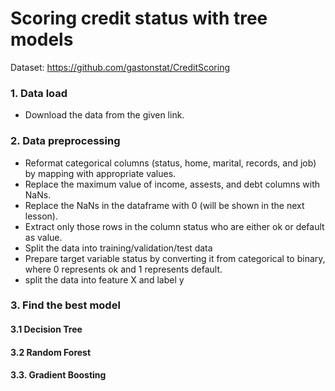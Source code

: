 # Scoring credit status with tree models 
Dataset: https://github.com/gastonstat/CreditScoring

### 1. Data load 
* Download the data from the given link.

### 2. Data preprocessing
* Reformat categorical columns (status, home, marital, records, and job) by mapping with appropriate values.
* Replace the maximum value of income, assests, and debt columns with NaNs.
* Replace the NaNs in the dataframe with 0 (will be shown in the next lesson).
* Extract only those rows in the column status who are either ok or default as value.
* Split the data into training/validation/test data
* Prepare target variable status by converting it from categorical to binary, where 0 represents ok and 1 represents default.
* split the data into feature X and label y 

### 3. Find the best model
#### 3.1 Decision Tree
#### 3.2 Random Forest
#### 3.3. Gradient Boosting

